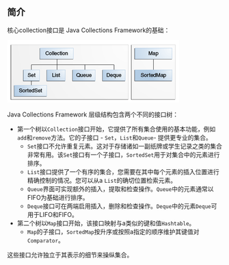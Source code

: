 ## 简介

核心collection接口是 Java Collections Framework的基础：

![](../assets/colls-coreInterfaces.gif)

Java Collections Framework 层级结构包含两个不同的接口树：

- 第一个树以`Collection`接口开始，它提供了所有集合使用的基本功能，例如`add`和`remove`方法。它的子接口 - `Set`，`List`和`Queue`- 提供更专业的集合。
  - `Set`接口不允许重复元素。这对于存储诸如一副纸牌或学生记录之类的集合非常有用。该`Set`接口有一个子接口，`SortedSet`用于对集合中的元素进行排序。
  - `List`接口提供了一个有序的集合，您需要在其中每个元素的插入位置进行精确控制的情况。您可以从a `List`的确切位置检索元素。
  - `Queue`界面可实现额外的插入，提取和检查操作。`Queue`中的元素通常以FIFO为基础进行排序。
  - `Deque`接口可在两端启用插入，删除和检查操作。`Deque`中的元素`Deque`可用于LIFO和FIFO。
- 第二个树以`Map`接口开始，该接口映射与a类似的键和值`Hashtable`。
  - `Map`的子接口，`SortedMap`按升序或按照a指定的顺序维护其键值对`Comparator`。

这些接口允许独立于其表示的细节来操纵集合。

